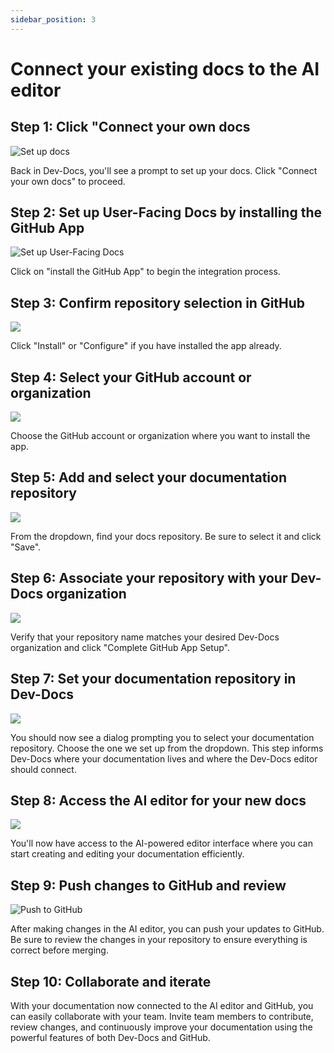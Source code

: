 ```yaml
---
sidebar_position: 3
---
```




# Connect your existing docs to the AI editor

## Step 1: Click "Connect your own docs

![Set up docs](/img/connect_the_starter_template_to_the_ai_editor/step_8.png)

Back in Dev-Docs, you'll see a prompt to set up your docs. Click "Connect your own docs" to proceed.

## Step 2: Set up User-Facing Docs by installing the GitHub App

![Set up User-Facing Docs](/img/connect_the_starter_template_to_the_ai_editor/step_11.png)

Click on "install the GitHub App" to begin the integration process.

## Step 3: Confirm repository selection in GitHub

![](/img/connect_the_starter_template_to_the_ai_editor/step_13.png)

Click "Install" or "Configure" if you have installed the app already.

## Step 4: Select your GitHub account or organization

![](/img/connect_the_starter_template_to_the_ai_editor/step_16.png)

Choose the GitHub account or organization where you want to install the app.

## Step 5: Add and select your documentation repository

![](/img/connect_the_starter_template_to_the_ai_editor/step_17.png)

From the dropdown, find your docs repository. Be sure to select it and click "Save".

## Step 6: Associate your repository with your Dev-Docs organization

![](/img/connect_the_starter_template_to_the_ai_editor/step_22.png)

Verify that your repository name matches your desired Dev-Docs organization and click "Complete GitHub App Setup".

## Step 7: Set your documentation repository in Dev-Docs

![](/img/connect_the_starter_template_to_the_ai_editor/step_25.png)

You should now see a dialog prompting you to select your documentation repository. Choose the one we set up from the dropdown. This step informs Dev-Docs where your documentation lives and where the Dev-Docs editor should connect.

## Step 8: Access the AI editor for your new docs

![](/img/starter_template_edit_docs.png)

You'll now have access to the AI-powered editor interface where you can start creating and editing your documentation efficiently.

## Step 9: Push changes to GitHub and review

![Push to GitHub](/img/connect_the_starter_template_to_the_ai_editor/step_28.png)

After making changes in the AI editor, you can push your updates to GitHub. Be sure to review the changes in your repository to ensure everything is correct before merging.

## Step 10: Collaborate and iterate

With your documentation now connected to the AI editor and GitHub, you can easily collaborate with your team. Invite team members to contribute, review changes, and continuously improve your documentation using the powerful features of both Dev-Docs and GitHub.
